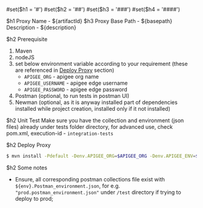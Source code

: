 #set($h1 = '#')
#set($h2 = '##')
#set($h3 = '###')
#set($h4 = '####')

$h1 Proxy Name - ${artifactId}
$h3 Proxy Base Path - ${basepath}
Description - ${description}

$h2 Prerequisite

1. Maven
2. nodeJS
3. set below environment variable according to your requirement (these are referenced in [Deploy Proxy](#deploy-proxy) section)
   - `APIGEE_ORG` - apigee org name
   - `APIGEE_USERNAME` - apigee edge username
   - `APIGEE_PASSWORD` - apigee edge password
4. Postman (optional, to run tests in postman UI)
5. Newman (optional, as it is anyway installed part of dependencies installed while project creation, installed only if it not installed)

$h2 Unit Test
Make sure you have the collection and environment (json files) already under tests folder directory, for advanced use, check pom.xml, execution-id - `integration-tests`

$h2 Deploy Proxy

```sh
$ mvn install -Pdefault -Denv.APIGEE_ORG=$APIGEE_ORG -Denv.APIGEE_ENV=${environment} -Denv.APIGEE_USERNAME=$APIGEE_USERNAME -Denv.APIGEE_PASSWORD=$APIGEE_PASSWORD
```

$h2 Some notes

- Ensure, all corresponding postman collections file exist with `${env}.Postman_environment.json`, for e.g. `"prod.postman_environment.json"` under `/test` directory if trying to deploy to prod;
